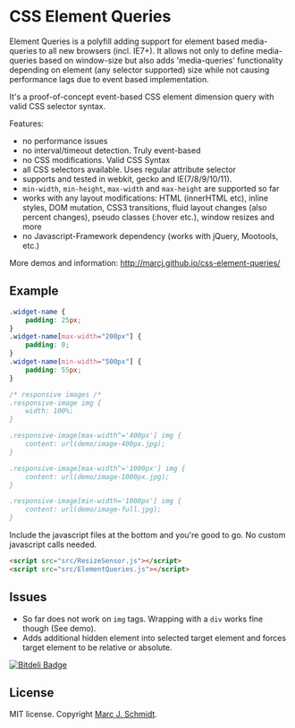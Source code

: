 CSS Element Queries
===================

Element Queries is a polyfill adding support for element based media-queries to all new browsers (incl. IE7+).
It allows not only to define media-queries based on window-size but also adds 'media-queries' functionality depending on element (any selector supported)
size while not causing performance lags due to event based implementation.

It's a proof-of-concept event-based CSS element dimension query with valid CSS selector syntax.

Features:

 - no performance issues
 - no interval/timeout detection. Truly event-based
 - no CSS modifications. Valid CSS Syntax
 - all CSS selectors available. Uses regular attribute selector
 - supports and tested in webkit, gecko and IE(7/8/9/10/11).
 - `min-width`, `min-height`, `max-width` and `max-height` are supported so far
 - works with any layout modifications: HTML (innerHTML etc), inline styles, DOM mutation, CSS3 transitions, fluid layout changes (also percent changes), pseudo classes (:hover etc.), window resizes and more
 - no Javascript-Framework dependency (works with jQuery, Mootools, etc.)

More demos and information: http://marcj.github.io/css-element-queries/

Example
-------

```css
.widget-name {
    padding: 25px;
}
.widget-name[max-width="200px"] {
    padding: 0;
}
.widget-name[min-width="500px"] {
    padding: 55px;
}

/* responsive images /*
.responsive-image img {
    width: 100%;
}

.responsive-image[max-width^='400px'] img {
    content: url(demo/image-400px.jpg);
}

.responsive-image[max-width^='1000px'] img {
    content: url(demo/image-1000px.jpg);
}

.responsive-image[min-width='1000px'] img {
    content: url(demo/image-full.jpg);
}
```

Include the javascript files at the bottom and you're good to go. No custom javascript calls needed.

```html
<script src="src/ResizeSensor.js"></script>
<script src="src/ElementQueries.js"></script>
```

Issues
------

 - So far does not work on `img` tags. Wrapping with a `div` works fine though (See demo).
 - Adds additional hidden element into selected target element and forces target element to be relative or absolute.
 

[![Bitdeli Badge](https://d2weczhvl823v0.cloudfront.net/marcj/css-element-queries/trend.png)](https://bitdeli.com/free "Bitdeli Badge")


License
-------
MIT license. Copyright [Marc J. Schmidt](http://marcjschmidt.de/).
